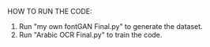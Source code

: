 HOW TO RUN THE CODE:

1. Run "my own fontGAN Final.py" to generate the dataset.
2. Run "Arabic OCR Final.py" to train the code.
